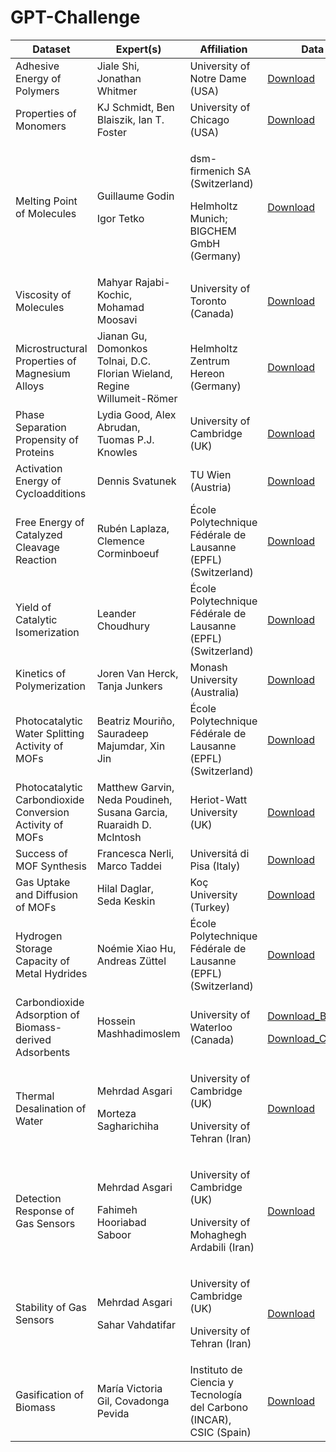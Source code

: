 # GPT-Challenge

| Dataset | Expert(s) | Affiliation | Data |
| -------- | -------- | -------- |-------- |
| Adhesive Energy of Polymers | Jiale Shi, Jonathan Whitmer | University of Notre Dame (USA) |[Download](experiments/01_Materials_and_Properties/AdE_polymers/DatasetExplore/train_polymers.csv?raw=true)|
| Properties of Monomers | KJ Schmidt, Ben Blaiszik, Ian T. Foster | University of Chicago (USA) | [Download](experiments/01_Materials_and_Properties/Prop_monomers/DatasetExplore/train_monomers.csv?raw=true) |
| Melting Point of Molecules | <p>Guillaume Godin</p><p>Igor Tetko</p> | <p>dsm-firmenich SA (Switzerland)</p><p>Helmholtz Munich; BIGCHEM GmbH (Germany)</p> | [Download](experiments/01_Materials_and_Properties/MeltingPoint_molecules/DatasetExplore/train_meltingPoint_noDuplicates.csv?raw=true) |
| Viscosity of Molecules | Mahyar Rajabi-Kochic, Mohamad Moosavi | University of Toronto (Canada) | [Download](experiments/01_Materials_and_Properties/Viscosity_molecules/Viscosity_dataset.csv?raw=true) |
| Microstructural Properties of Magnesium Alloys | Jianan Gu, Domonkos Tolnai, D.C. Florian Wieland, Regine Willumeit-Römer | Helmholtz Zentrum Hereon (Germany) | [Download](experiments/01_Materials_and_Properties/Prop_MgAlloys/DatasetExplore/HEREON_final.csv?raw=true) |
| Phase Separation Propensity of Proteins | Lydia Good, Alex Abrudan, Tuomas P.J. Knowles | University of Cambridge (UK) | [Download](experiments/01_Materials_and_Properties/PhaseSep_proteins/DatasetExplore/LLPS_all.csv?raw=true) |
| Activation Energy of Cycloadditions | Dennis Svatunek | TU Wien (Austria) | [Download](experiments/02_Reactions_and_Synthesis/ActivationEnergy_cycloadditions/DatasetExplore/ClickActivationE.csv?raw=true) |
| Free Energy of Catalyzed Cleavage Reaction | Rubén Laplaza, Clemence Corminboeuf | École Polytechnique Fédérale de Lausanne (EPFL) (Switzerland) | [Download](experiments/02_Reactions_and_Synthesis/FreeEnergy_cleavageReact/DatasetExplore/NiCatalysis.csv?raw=true) |
| Yield of Catalytic Isomerization | Leander Choudhury | École Polytechnique Fédérale de Lausanne (EPFL) (Switzerland) | [Download](experiments/02_Reactions_and_Synthesis/Yield_isomerisation/DatasetExpore/Isomerisation_train.csv?raw=true) |
| Kinetics of Polymerization | Joren Van Herck, Tanja Junkers | Monash University (Australia) | [Download](experiments/02_Reactions_and_Synthesis/Kinetics_polymerization/DatasetExplore/Polymerization.csv?raw=true) |
| Photocatalytic Water Splitting Activity of MOFs | Beatriz Mouriño, Sauradeep Majumdar, Xin Jin | École Polytechnique Fédérale de Lausanne (EPFL) (Switzerland) | [Download](experiments/02_Reactions_and_Synthesis/Photocat_waterSplitting_MOFs/MOFs_photocatalysis.csv?raw=true) |
| Photocatalytic Carbondioxide Conversion Activity of MOFs | Matthew Garvin, Neda Poudineh, Susana Garcia, Ruaraidh D. McIntosh | Heriot-Watt University (UK) | [Download](experiments/02_Reactions_and_Synthesis/Photocat_CO2conversion_MOFs/PhotocatCO2conversionMOFs_dataset.csv?raw=true) |
| Success of MOF Synthesis | Francesca Nerli, Marco Taddei | Universitá di Pisa (Italy) | [Download](experiments/02_Reactions_and_Synthesis/MOF_synthesis/DatasetExplore/MOF_synthesis_train.csv?raw=true) |
| Gas Uptake and Diffusion of MOFs | Hilal Daglar, Seda Keskin | Koç University (Turkey) | [Download](experiments/03_Systems_and_Applications/GasUptakeDiffusion_MOFs/DatasetExplore/Helium.csv?raw=true) |
| Hydrogen Storage Capacity of Metal Hydrides | Noémie Xiao Hu, Andreas Züttel | École Polytechnique Fédérale de Lausanne (EPFL) (Switzerland) | [Download](experiments/03_Systems_and_Applications/H2storage_metalHydrides/DatasetExplore/NiCatalysis.csv?raw=true) |
| Carbondioxide Adsorption of Biomass-derived Adsorbents | Hossein Mashhadimoslem | University of Waterloo (Canada) | <p>[Download_BET](experiments/03_Systems_and_Applications/CO2ads_biomassAdsorbents/BET_dataset.csv?raw=true)</p><p>[Download_CO2ads](experiments/03_Systems_and_Applications/CO2ads_biomassAdsorbents/CO2adsorption_dataset.csv?raw=true)</p> |
| Thermal Desalination of Water | <p>Mehrdad Asgari</p><p>Morteza Sagharichiha</p> | <p>University of Cambridge (UK)</p><p>University of Tehran (Iran)</p> | [Download](experiments/03_Systems_and_Applications/Desalination_water/Desalination_dataset.csv?raw=true) |
| Detection Response of Gas Sensors | <p>Mehrdad Asgari</p><p>Fahimeh Hooriabad Saboor</p> | <p>University of Cambridge (UK)</p><p>University of Mohaghegh Ardabili (Iran)</p> | [Download](experiments/03_Systems_and_Applications/DetectionResponse_gasSensors/DetectionResponseSensors_dataset.csv?raw=true) |
| Stability of Gas Sensors | <p>Mehrdad Asgari</p><p>Sahar Vahdatifar</p> | <p>University of Cambridge (UK)</p><p>University of Tehran (Iran)</p> | [Download](experiments/03_Systems_and_Applications/Stability_gasSensors/StabilityGasSensors_dataset.csv?raw=true) |
| Gasification of Biomass | María Victoria Gil, Covadonga Pevida | Instituto de Ciencia y Tecnología del Carbono (INCAR), CSIC (Spain) | [Download](experiments/03_Systems_and_Applications/Gasification_biomass/DatasetExplore/GasificationBiomass_dataset.csv?raw=true) |
